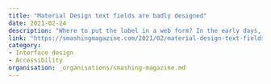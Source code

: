 ```yaml
---
title: "Material Design text fields are badly designed"
date: 2021-02-24
description: "Where to put the label in a web form? In the early days, we talked about left-aligned labels versus top-aligned labels. These days we talk about floating labels. Let’s explore why they aren’t a very good idea, and what to use instead."
link: "https://smashingmagazine.com/2021/02/material-design-text-fields/"
category:
- Interface design
- Accessibility
organisation: _organisations/smashing-magazine.md
---
```


